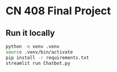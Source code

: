 # CN 408 Final Project

## Run it locally

```sh
python -m venv .venv
source .venv/bin/activate
pip install -r requirements.txt
streamlit run Chatbot.py
```
